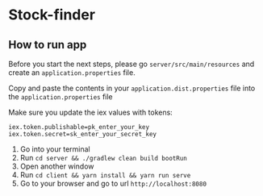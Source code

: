 # Stock-finder

## How to run app
Before you start the next steps, please go `server/src/main/resources`
and create an `application.properties` file.

Copy and paste the contents in your `application.dist.properties`
file into the `application.properties` file

Make sure you update the iex values with tokens: 

```
iex.token.publishable=pk_enter_your_key
iex.token.secret=sk_enter_your_secret_key
```

1. Go into your terminal
2. Run `cd server && ./gradlew clean build bootRun`
3. Open another window
4. Run `cd client && yarn install && yarn run serve`
5. Go to your browser and go to url `http://localhost:8080`
